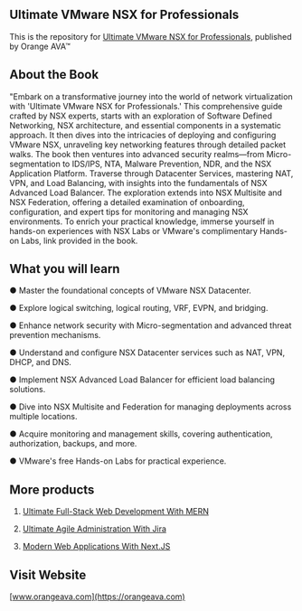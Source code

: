 ## Ultimate VMware NSX for Professionals


This is the repository for [Ultimate VMware NSX for Professionals](https://orangeava.com/products/ultimate-vmware-nsx-for-professionals), published by Orange AVA™


## About the Book
"Embark on a transformative journey into the world of network virtualization with 'Ultimate VMware NSX for Professionals.' This comprehensive guide crafted by NSX experts, starts with an exploration of Software Defined Networking, NSX architecture, and essential components in a systematic approach. It then dives into the intricacies of deploying and configuring VMware NSX, unraveling key networking features through detailed packet walks. The book then ventures into advanced security realms—from Micro-segmentation to IDS/IPS, NTA, Malware Prevention, NDR, and the NSX Application Platform. Traverse through Datacenter Services, mastering NAT, VPN, and Load Balancing, with insights into the fundamentals of NSX Advanced Load Balancer. The exploration extends into NSX Multisite and NSX Federation, offering a detailed examination of onboarding, configuration, and expert tips for monitoring and managing NSX environments. To enrich your practical knowledge, immerse yourself in hands-on experiences with NSX Labs or VMware's complimentary Hands-on Labs, link provided in the book.


## What you will learn

● Master the foundational concepts of VMware NSX Datacenter. 

● Explore logical switching, logical routing, VRF, EVPN, and 
bridging. 

● Enhance network security with Micro-segmentation and advanced threat prevention mechanisms. 

● Understand and configure NSX Datacenter services such as NAT, VPN, DHCP, and DNS. 

● Implement NSX Advanced Load Balancer for efficient load balancing solutions. 

● Dive into NSX Multisite and Federation for managing deployments across multiple locations. 

● Acquire monitoring and management skills, covering authentication, authorization, backups, and more. 

● VMware's free Hands-on Labs for practical experience.
 

## More products
1. [Ultimate Full-Stack Web Development With MERN](https://orangeava.com/products/ultimate-full-stack-web-development-with-mern)

2. [Ultimate Agile Administration With Jira](https://orangeava.com/products/ultimate-agile-administration-with-jira)

3. [Modern Web Applications With Next.JS](https://orangeava.com/products/modern-web-applications-with-next-js)

## Visit Website 
[www.orangeava.com](https://orangeava.com)
